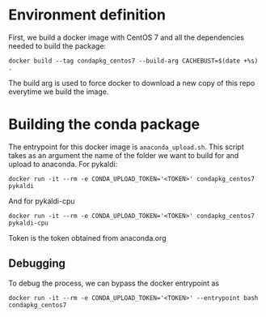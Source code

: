 # Environment definition

First, we build a docker image with CentOS 7 and all the dependencies needed to build the package:

```
docker build --tag condapkg_centos7 --build-arg CACHEBUST=$(date +%s) .
```

The build arg is used to force docker to download a new copy of this repo everytime we build the image. 

# Building the conda package
The entrypoint for this docker image is `anaconda_upload.sh`. This script takes as an argument the name of the folder we want to build for and upload to anaconda. For pykaldi:

```
docker run -it --rm -e CONDA_UPLOAD_TOKEN='<TOKEN>' condapkg_centos7 pykaldi
```

And for pykaldi-cpu
```
docker run -it --rm -e CONDA_UPLOAD_TOKEN='<TOKEN>' condapkg_centos7 pykaldi-cpu
```

Token is the token obtained from anaconda.org

## Debugging
To debug the process, we can bypass the docker entrypoint as 
```
docker run -it --rm -e CONDA_UPLOAD_TOKEN='<TOKEN>' --entrypoint bash condapkg_centos7
```
